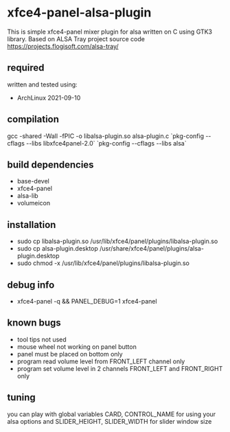 # xfce4-panel-alsa-plugin
This is simple xfce4-panel mixer plugin for alsa written on C using GTK3 library. Based on ALSA Tray project source code https://projects.flogisoft.com/alsa-tray/
## required
written and tested using:
- ArchLinux 2021-09-10
## compilation
gcc -shared -Wall -fPIC -o libalsa-plugin.so alsa-plugin.c \`pkg-config --cflags --libs libxfce4panel-2.0\` \`pkg-config --cflags --libs alsa\`
## build dependencies
- base-devel
- xfce4-panel
- alsa-lib
- volumeicon
## installation
- sudo cp libalsa-plugin.so /usr/lib/xfce4/panel/plugins/libalsa-plugin.so
- sudo cp alsa-plugin.desktop /usr/share/xfce4/panel/plugins/alsa-plugin.desktop
- sudo chmod -x /usr/lib/xfce4/panel/plugins/libalsa-plugin.so
## debug info
- xfce4-panel -q && PANEL_DEBUG=1 xfce4-panel
## known bugs
- tool tips not used
- mouse wheel not working on panel button
- panel must be placed on bottom only
- program read volume level from FRONT_LEFT channel only
- program set volume level in 2 channels FRONT_LEFT and FRONT_RIGHT only
## tuning
you can play with global variables CARD, CONTROL_NAME for using your alsa options and SLIDER_HEIGHT, SLIDER_WIDTH for slider window size
